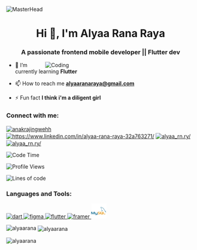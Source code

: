 ![MasterHead](https://1.bp.blogspot.com/-7A4WynwLsMw/XbBpCXG8fHI/AAAAAAAAMt4/uOa1bpLskYgrwGbllhSu2SDj_Mig8SXJQCLcBGAsYHQ/s1600/2000_600px.gif)
<h1 align="center">Hi 👋, I'm Alyaa Rana Raya</h1>
<h3 align="center">A passionate frontend mobile developer || Flutter dev</h3>
<img align="right" alt="Coding" width="400" src="https://th.bing.com/th/id/R.4cd6eaa599851725aa5a195d162fb20d?rik=RPhUpss%2fG7qx4g&riu=http%3a%2f%2fintipanime.com%2fwp-content%2fuploads%2f2017%2f11%2f3o7TKA6wDLlZJcE8OA.gif&ehk=8r1IcVp9qczqhZFOFLZfIVQUTdByLw6X30bVxUhFsA0%3d&risl=&pid=ImgRaw&r=0">

- 🌱 I’m currently learning **Flutter**

- 📫 How to reach me **alyaaranaraya@gmail.com**

- ⚡ Fun fact **I think i'm a diligent girl**

<h3 align="left">Connect with me:</h3>
<p align="left">
<a href="https://twitter.com/anakrajingwehh" target="blank"><img align="center" src="https://raw.githubusercontent.com/rahuldkjain/github-profile-readme-generator/master/src/images/icons/Social/twitter.svg" alt="anakrajingwehh" height="30" width="40" /></a>
<a href="https://linkedin.com/in/https://www.linkedin.com/in/alyaa-rana-raya-32a763271/" target="blank"><img align="center" src="https://raw.githubusercontent.com/rahuldkjain/github-profile-readme-generator/master/src/images/icons/Social/linked-in-alt.svg" alt="https://www.linkedin.com/in/alyaa-rana-raya-32a763271/" height="30" width="40" /></a>
<a href="https://instagram.com/alyaa_rn.ry/" target="blank"><img align="center" src="https://raw.githubusercontent.com/rahuldkjain/github-profile-readme-generator/master/src/images/icons/Social/instagram.svg" alt="alyaa_rn.ry/" height="30" width="40" /></a>
  <a href="https://instagram.com/alyaapunyaaa /" target="blank"><img align="center" src="https://raw.githubusercontent.com/rahuldkjain/github-profile-readme-generator/master/src/images/icons/Social/instagram.svg" alt="alyaa_rn.ry/" height="30" width="40" /></a>

  <!--START_SECTION:waka-->
![Code Time](http://img.shields.io/badge/Code%20Time-13%20hrs%2034%20mins-blue)

![Profile Views](http://img.shields.io/badge/Profile%20Views-98-blue)

![Lines of code](https://img.shields.io/badge/From%20Hello%20World%20I%27ve%20Written-355.2%20thousand%20lines%20of%20code-blue)


</p>

<h3 align="left">Languages and Tools:</h3>
<p align="left"> <a href="https://dart.dev" target="_blank" rel="noreferrer"> <img src="https://www.vectorlogo.zone/logos/dartlang/dartlang-icon.svg" alt="dart" width="40" height="40"/> </a> <a href="https://www.figma.com/" target="_blank" rel="noreferrer"> <img src="https://www.vectorlogo.zone/logos/figma/figma-icon.svg" alt="figma" width="40" height="40"/> </a> <a href="https://flutter.dev" target="_blank" rel="noreferrer"> <img src="https://www.vectorlogo.zone/logos/flutterio/flutterio-icon.svg" alt="flutter" width="40" height="40"/> </a> <a href="https://www.framer.com/" target="_blank" rel="noreferrer"> <img src="https://www.vectorlogo.zone/logos/framer/framer-icon.svg" alt="framer" width="40" height="40"/> </a> <a href="https://www.mysql.com/" target="_blank" rel="noreferrer"> <img src="https://raw.githubusercontent.com/devicons/devicon/master/icons/mysql/mysql-original-wordmark.svg" alt="mysql" width="40" height="40"/> </a> </p>

<p><img align="left" src="https://github-readme-stats.vercel.app/api/top-langs?username=alyaarana&show_icons=true&locale=en&layout=compact" alt="alyaarana" /></p>

<p>&nbsp;<img align="center" src="https://github-readme-stats.vercel.app/api?username=alyaarana&show_icons=true&locale=en" alt="alyaarana" /></p>

<p><img align="center" src="https://github-readme-streak-stats.herokuapp.com/?user=alyaarana&" alt="alyaarana" /></p>


